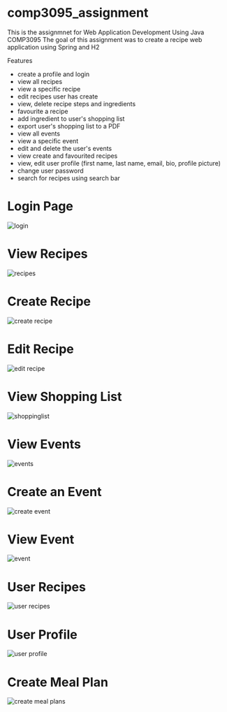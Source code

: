 # comp3095_assignment
This is the assignmnet for Web Application Development Using Java COMP3095
The goal of this assignment was to create a recipe web application using Spring and H2

Features
- create a profile and login
- view all recipes
- view a specific recipe
- edit recipes user has create
- view, delete recipe steps and ingredients
- favourite a recipe
- add ingredient to user's shopping list
- export user's shopping list to a PDF
- view all events
- view a specific event
- edit and delete the user's events
- view create and favourited recipes
- view, edit user profile (first name, last name, email, bio, profile picture)
- change user password
- search for recipes using search bar

# Login Page
![login](screenshots/login.PNG)

# View Recipes
![recipes](screenshots/recipelist.PNG)

# Create Recipe
![create recipe](screenshots/createrecipe.PNG)

# Edit Recipe
![edit recipe](screenshots/editrecipe.PNG)

# View Shopping List
![shoppinglist](screenshots/shoppinglist.PNG)

# View Events
![events](screenshots/eventlist.PNG)

# Create an Event
![create event](screenshots/createevent.PNG)

# View Event
![event](screenshots/eventview.PNG)

# User Recipes
![user recipes](screenshots/userrecipe.PNG)

# User Profile
![user profile](screenshots/userprofile.PNG)

# Create Meal Plan
![create meal plans](screenshots/createmealplan.PNG)
